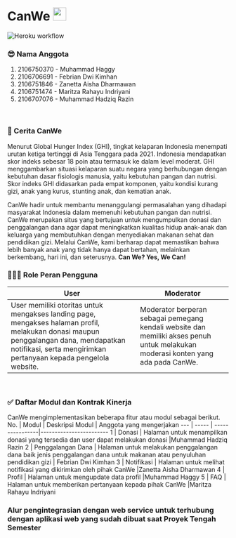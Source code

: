 # CanWe <img src="https://cdn-icons-png.flaticon.com/128/2904/2904948.png" width="30" height="30">

![Heroku workflow](https://github.com/muhammadHaggy/tugas-kelompok/actions/workflows/dpl.yml/badge.svg)

### 😎 Nama Anggota
1. 2106750370 - Muhammad Haggy
2. 2106706691 - Febrian Dwi Kimhan
3. 2106751846 - Zanetta Aisha Dharmawan
4. 2106751474 - Maritza Rahayu Indriyani
5. 2106707076 - Muhammad Hadziq Razin
<br>

### 📖 Cerita CanWe
Menurut Global Hunger Index (GHI), tingkat kelaparan Indonesia menempati urutan ketiga tertinggi di Asia Tenggara pada 2021. Indonesia mendapatkan skor indeks sebesar 18 poin atau termasuk ke dalam level moderat. GHI menggambarkan situasi kelaparan suatu negara yang berhubungan dengan kebutuhan dasar fisiologis manusia, yaitu kebutuhan pangan dan nutrisi. Skor indeks GHI didasarkan pada empat komponen, yaitu kondisi kurang gizi, anak yang kurus, stunting anak, dan kematian anak.
<br>

CanWe hadir untuk membantu menanggulangi permasalahan yang dihadapi masyarakat Indonesia dalam memenuhi kebutuhan pangan dan nutrisi. CanWe merupakan situs yang bertujuan untuk mengumpulkan donasi dan penggalangan dana agar dapat meningkatkan kualitas hidup anak-anak dan keluarga yang membutuhkan dengan menyediakan makanan sehat dan pendidikan gizi. Melalui CanWe, kami berharap dapat memastikan bahwa lebih banyak anak yang tidak hanya dapat bertahan, melainkan berkembang, hari ini, dan seterusnya. **Can We? Yes, We Can!**
<br>

### 👨🏻‍💻 Role Peran Pengguna
User | Moderator
---- | ---------
User memiliki otoritas untuk mengakses landing page, mengakses halaman profil, melakukan donasi maupun penggalangan dana, mendapatkan notifikasi, serta mengirimkan pertanyaan kepada pengelola website. | Moderator berperan sebagai pemegang kendali website dan memiliki akses penuh untuk melakukan moderasi konten yang ada pada CanWe.
<br>

### ✅ Daftar Modul dan Kontrak Kinerja
CanWe mengimplementasikan beberapa fitur atau modul sebagai berikut.
No. | Modul | Deskripsi Modul | Anggota yang mengerjakan
--- | ----- | ----------------|------------------------
1 | Donasi | Halaman untuk menampilkan donasi yang tersedia dan user dapat melakukan donasi |Muhammad Hadziq Razin
2 | Penggalangan Dana | Halaman untuk melakukan penggalangan dana baik jenis penggalangan dana untuk makanan atau penyuluhan pendidikan gizi | Febrian Dwi Kimhan
3 | Notifikasi | Halaman untuk melihat notifikasi yang dikirimkan oleh pihak CanWe |Zanetta Aisha Dharmawan
4 | Profil | Halaman untuk mengupdate data profil |Muhammad Haggy
5 | FAQ | Halaman untuk memberikan pertanyaan kepada pihak CanWe |Maritza Rahayu Indriyani


### Alur pengintegrasian dengan web service untuk terhubung dengan aplikasi web yang sudah dibuat saat Proyek Tengah Semester
